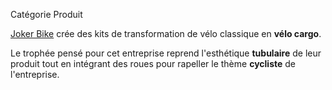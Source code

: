 Catégorie Produit

[Joker Bike](https://www.jokerbike.fr/) crée des kits de transformation de vélo classique en **vélo cargo**. 

Le trophée pensé pour cet entreprise reprend l'esthétique **tubulaire** de leur produit tout en intégrant des roues pour rapeller le thème **cycliste** de l'entreprise.

